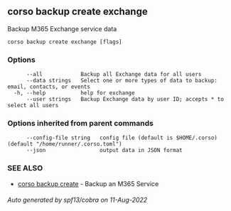 ## corso backup create exchange

Backup M365 Exchange service data

```
corso backup create exchange [flags]
```

### Options

```
      --all            Backup all Exchange data for all users
      --data strings   Select one or more types of data to backup: email, contacts, or events
  -h, --help           help for exchange
      --user strings   Backup Exchange data by user ID; accepts * to select all users
```

### Options inherited from parent commands

```
      --config-file string   config file (default is $HOME/.corso) (default "/home/runner/.corso.toml")
      --json                 output data in JSON format
```

### SEE ALSO

* [corso backup create](corso_backup_create.md)	 - Backup an M365 Service

###### Auto generated by spf13/cobra on 11-Aug-2022

